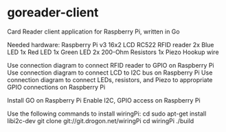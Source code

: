 # goreader-client
Card Reader client application for Raspberry Pi, written in Go

Needed hardware:
Raspberry Pi v3
16x2 LCD
RC522 RFID reader
2x Blue LED
1x Red LED
1x Green LED
2x 200-Ohm Resistors
1x Piezo
Hookup wire

Use connection diagram to connect RFID reader to GPIO on Raspberry Pi
Use connection diagram to connect LCD to I2C bus on Raspberry Pi
Use connection diagram to connect LEDs, resistors, and Piezo to appropriate GPIO connections on Raspberry Pi

Install GO on Raspberry Pi
Enable I2C, GPIO access on Raspberry Pi

Use the following commands to install wiringPi:
cd
sudo apt-get install libi2c-dev
git clone git://git.drogon.net/wiringPi
cd wiringPi
./build

